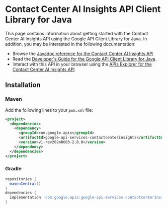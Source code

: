 # Contact Center AI Insights API Client Library for Java



This page contains information about getting started with the Contact Center AI Insights API
using the Google API Client Library for Java. In addition, you may be interested
in the following documentation:

* Browse the [Javadoc reference for the Contact Center AI Insights API][javadoc]
* Read the [Developer's Guide for the Google API Client Library for Java][google-api-client].
* Interact with this API in your browser using the [APIs Explorer for the Contact Center AI Insights API][api-explorer]

## Installation

### Maven

Add the following lines to your `pom.xml` file:

```xml
<project>
  <dependencies>
    <dependency>
      <groupId>com.google.apis</groupId>
      <artifactId>google-api-services-contactcenterinsights</artifactId>
      <version>v1-rev20240603-2.0.0</version>
    </dependency>
  </dependencies>
</project>
```

### Gradle

```gradle
repositories {
  mavenCentral()
}
dependencies {
  implementation 'com.google.apis:google-api-services-contactcenterinsights:v1-rev20240603-2.0.0'
}
```

[javadoc]: https://googleapis.dev/java/google-api-services-contactcenterinsights/latest/index.html
[google-api-client]: https://github.com/googleapis/google-api-java-client/
[api-explorer]: https://developers.google.com/apis-explorer/#p/contactcenterinsights/v1/
